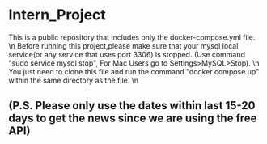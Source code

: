 # Intern_Project

This is a public repository that includes only the docker-compose.yml file. \n
Before running this project,please make sure that your mysql local service(or any service that uses port 3306) is stopped. (Use command "sudo service mysql stop", For Mac Users go to Settings>MySQL>Stop). \n
You just need to clone this file and run the command "docker compose up" within the same directory as the file. \n

## (P.S. Please only use the dates within last 15-20 days to get the news since we are using the free API)
